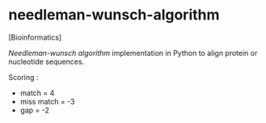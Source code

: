 # needleman-wunsch-algorithm
[Bioinformatics] 

*Needleman-wunsch algorithm* implementation in Python to align protein or nucleotide sequences.

Scoring :  
  - match = 4
  - miss match = -3
  - gap = -2
